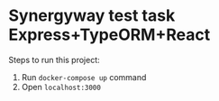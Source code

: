 # Synergyway test task Express+TypeORM+React

Steps to run this project:

1. Run `docker-compose up` command
2. Open `localhost:3000`

